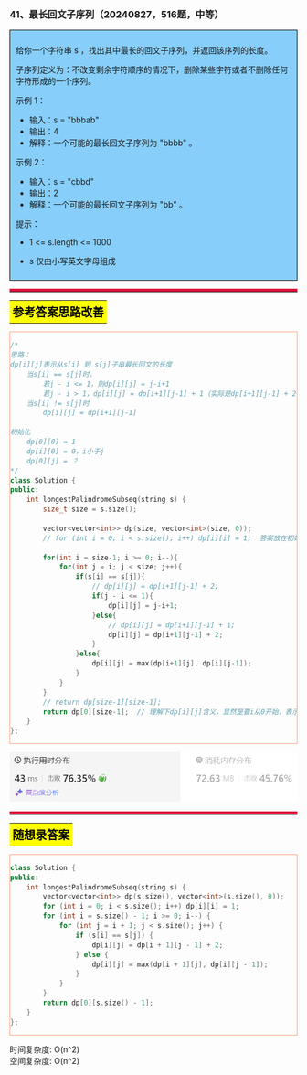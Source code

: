 ### 41、最长回文子序列（20240827，516题，中等）
<div style="border: 1px solid black; padding: 10px; background-color: LightSkyBlue;">

给你一个字符串 s ，找出其中最长的回文子序列，并返回该序列的长度。

子序列定义为：不改变剩余字符顺序的情况下，删除某些字符或者不删除任何字符形成的一个序列。

 

示例 1：

- 输入：s = "bbbab"
- 输出：4
- 解释：一个可能的最长回文子序列为 "bbbb" 。

示例 2：

- 输入：s = "cbbd"
- 输出：2
- 解释：一个可能的最长回文子序列为 "bb" 。
 

提示：

- 1 <= s.length <= 1000
- s 仅由小写英文字母组成

  </p>
</div>

<hr style="border-top: 5px solid #DC143C;">
<table>
  <tr>
    <td bgcolor="Yellow" style="padding: 5px; border: 0px solid black;">
      <span style="font-weight: bold; font-size: 20px;color: black;">
      参考答案思路改善 
      </span>
    </td>
  </tr>
</table>
<div style="padding: 0px; border: 1.5px solid LightSalmon; margin-bottom: 10px;">

```C++ {.line-numbers}
/*
思路：
dp[i][j]表示从s[i] 到 s[j]子串最长回文的长度
    当s[i] == s[j]时，
        若j - i <= 1，则dp[i][j] = j-i+1
        若j - i > 1，dp[i][j] = dp[i+1][j-1] + 1（实际是dp[i+1][j-1] + 2！！！）
    当s[i] != s[j]时
        dp[i][j] = dp[i+1][j-1]

初始化
    dp[0][0] = 1
    dp[i][0] = 0，i小于j
    dp[0][j] = ？
*/
class Solution {
public:
    int longestPalindromeSubseq(string s) {
        size_t size = s.size();

        vector<vector<int>> dp(size, vector<int>(size, 0));
        // for (int i = 0; i < s.size(); i++) dp[i][i] = 1;  答案放在初始化，我的放在代码中

        for(int i = size-1; i >= 0; i--){
            for(int j = i; j < size; j++){
                if(s[i] == s[j]){
                    // dp[i][j] = dp[i+1][j-1] + 2;
                    if(j - i <= 1){
                        dp[i][j] = j-i+1;
                    }else{
                        // dp[i][j] = dp[i+1][j-1] + 1;
                        dp[i][j] = dp[i+1][j-1] + 2;
                    }
                }else{
                    dp[i][j] = max(dp[i+1][j], dp[i][j-1]);
                }
            }
        }
        // return dp[size-1][size-1];
        return dp[0][size-1];  // 理解下dp[i][j]含义，显然是要i从0开始，表示s整体字符串！！！
    }
};
```

</div>

![alt text](image/33599d86fa1ebc84c797f5b9468a3a1.png)

<hr style="border-top: 5px solid #DC143C;">

<table>
  <tr>
    <td bgcolor="Yellow" style="padding: 5px; border: 0px solid black;">
      <span style="font-weight: bold; font-size: 20px;color: black;">
      随想录答案
      </span>
    </td>
  </tr>
</table>

<div style="padding: 0px; border: 1.5px solid LightSalmon; margin-bottom: 10px">

```C++ {.line-numbers}
class Solution {
public:
    int longestPalindromeSubseq(string s) {
        vector<vector<int>> dp(s.size(), vector<int>(s.size(), 0));
        for (int i = 0; i < s.size(); i++) dp[i][i] = 1;
        for (int i = s.size() - 1; i >= 0; i--) {
            for (int j = i + 1; j < s.size(); j++) {
                if (s[i] == s[j]) {
                    dp[i][j] = dp[i + 1][j - 1] + 2;
                } else {
                    dp[i][j] = max(dp[i + 1][j], dp[i][j - 1]);
                }
            }
        }
        return dp[0][s.size() - 1];
    }
};
```
</div>

时间复杂度: O(n^2)  
空间复杂度: O(n^2)